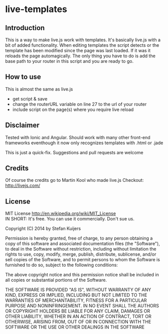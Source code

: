 live-templates
==============

Introduction
--------------
This is a way to make live.js work with templates. It's basically live.js with a bit of added functionality. When editing templates the script detects or the template has been modified since the page was last loaded. If it was it reloads the page automagically. The only thing you have to do is add the base path to your router in this script and you are ready to go.

How to use
--------------
This is almost the same as live.js
   - get script & save
   - change the routerURL variable on line 27 to the url of your router
   - include script on the page(s) where you require live reload 


Disclaimer
--------------
Tested with Ionic and Angular. Should work with many other front-end frameworks eventhough it now only recognizes templates with .html or .jade

This is just a quick-fix. Suggestions and pull requests are welcome


Credits
--------------
Of course the credits go to Martin Kool who made live.js
Checkout: http://livejs.com/


License
--------------
MIT License http://en.wikipedia.org/wiki/MIT_License  
IN SHORT: It's free. You can use it commercially. Don't sue us.
  
Copyright (C) 2014 by Stefan Kuijers
  
Permission is hereby granted, free of charge, to any person obtaining a copy
of this software and associated documentation files (the "Software"), to deal
in the Software without restriction, including without limitation the rights
to use, copy, modify, merge, publish, distribute, sublicense, and/or sell
copies of the Software, and to permit persons to whom the Software is
furnished to do so, subject to the following conditions:

The above copyright notice and this permission notice shall be included in
all copies or substantial portions of the Software.

THE SOFTWARE IS PROVIDED "AS IS", WITHOUT WARRANTY OF ANY KIND, EXPRESS OR
IMPLIED, INCLUDING BUT NOT LIMITED TO THE WARRANTIES OF MERCHANTABILITY,
FITNESS FOR A PARTICULAR PURPOSE AND NONINFRINGEMENT. IN NO EVENT SHALL THE
AUTHORS OR COPYRIGHT HOLDERS BE LIABLE FOR ANY CLAIM, DAMAGES OR OTHER
LIABILITY, WHETHER IN AN ACTION OF CONTRACT, TORT OR OTHERWISE, ARISING FROM,
OUT OF OR IN CONNECTION WITH THE SOFTWARE OR THE USE OR OTHER DEALINGS IN
THE SOFTWARE